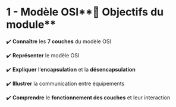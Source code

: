 # 1 - Modèle OSI**🎯 Objectifs du module**

✔️ **Connaître** les **7 couches** du modèle OSI

✔️ **Représenter** le modèle OSI

✔️ **Expliquer** l’**encapsulation** et la **désencapsulation**

✔️ **Illustrer** la communication entre équipements

✔️ **Comprendre** le **fonctionnement des couches** et leur interaction
